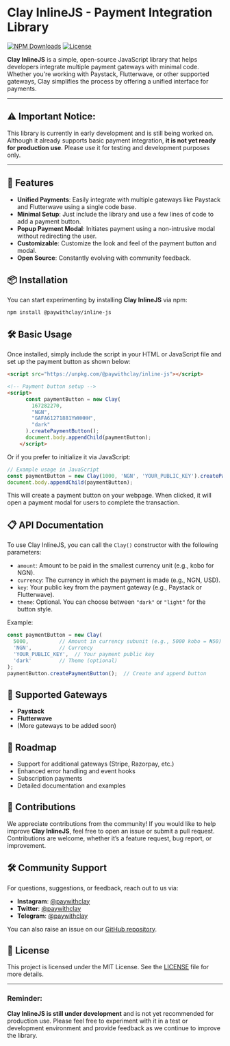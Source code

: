 # Clay InlineJS - Payment Integration Library

[![NPM Downloads](https://img.shields.io/npm/dw/@paywithclay/inline-js)](https://www.npmjs.com/package/@paywithclay/inline-js)
[![License](https://img.shields.io/npm/l/@paywithclay/inline-js)](LICENSE)

**Clay InlineJS** is a simple, open-source JavaScript library that helps developers integrate multiple payment gateways with minimal code. Whether you're working with Paystack, Flutterwave, or other supported gateways, Clay simplifies the process by offering a unified interface for payments.

---

## ⚠️ **Important Notice:**

This library is currently in early development and is still being worked on. Although it already supports basic payment integration, **it is not yet ready for production use**. Please use it for testing and development purposes only.

---

## 🚀 Features

- **Unified Payments**: Easily integrate with multiple gateways like Paystack and Flutterwave using a single code base.
- **Minimal Setup**: Just include the library and use a few lines of code to add a payment button.
- **Popup Payment Modal**: Initiates payment using a non-intrusive modal without redirecting the user.
- **Customizable**: Customize the look and feel of the payment button and modal.
- **Open Source**: Constantly evolving with community feedback.

## 📦 Installation

You can start experimenting by installing **Clay InlineJS** via npm:

```
npm install @paywithclay/inline-js
```

## 🛠️ Basic Usage

Once installed, simply include the script in your HTML or JavaScript file and set up the payment button as shown below:

```html
<script src="https://unpkg.com/@paywithclay/inline-js"></script>

<!-- Payment button setup -->
<script>
      const paymentButton = new Clay(
        167282270,
        "NGN",
        "GAFA61271881YWHHHH",
        "dark"
      ).createPaymentButton();
      document.body.appendChild(paymentButton);
    </script>
```

Or if you prefer to initialize it via JavaScript:

```javascript
// Example usage in JavaScript
const paymentButton = new Clay(1000, 'NGN', 'YOUR_PUBLIC_KEY').createPaymentButton();
document.body.appendChild(paymentButton);
```

This will create a payment button on your webpage. When clicked, it will open a payment modal for users to complete the transaction.

## 📋 API Documentation

To use Clay InlineJS, you can call the `Clay()` constructor with the following parameters:

- `amount`: Amount to be paid in the smallest currency unit (e.g., kobo for NGN).
- `currency`: The currency in which the payment is made (e.g., NGN, USD).
- `key`: Your public key from the payment gateway (e.g., Paystack or Flutterwave).
- `theme`: Optional. You can choose between `"dark"` or `"light"` for the button style.

Example:

```javascript
const paymentButton = new Clay(
  5000,          // Amount in currency subunit (e.g., 5000 kobo = ₦50)
  'NGN',         // Currency
  'YOUR_PUBLIC_KEY',  // Your payment public key
  'dark'         // Theme (optional)
);
paymentButton.createPaymentButton();  // Create and append button
```

## 🎯 Supported Gateways

- **Paystack**
- **Flutterwave**
- (More gateways to be added soon)

## 🚧 Roadmap

- Support for additional gateways (Stripe, Razorpay, etc.)
- Enhanced error handling and event hooks
- Subscription payments
- Detailed documentation and examples

## 💬 Contributions

We appreciate contributions from the community! If you would like to help improve **Clay InlineJS**, feel free to open an issue or submit a pull request. Contributions are welcome, whether it’s a feature request, bug report, or improvement.

## 🛠️ Community Support

For questions, suggestions, or feedback, reach out to us via:

- **Instagram**: [@paywithclay](https://instagram.com/paywithclay)
- **Twitter**: [@paywithclay](https://twitter.com/paywithclay)
- **Telegram**: [@paywithclay](https://t.me/paywithclay)

You can also raise an issue on our [GitHub repository](https://github.com/paywithclay/inline-js).

## 📄 License

This project is licensed under the MIT License. See the [LICENSE](LICENSE) file for more details.

---

### **Reminder:**

**Clay InlineJS is still under development** and is not yet recommended for production use. Please feel free to experiment with it in a test or development environment and provide feedback as we continue to improve the library.
